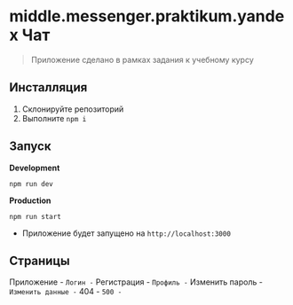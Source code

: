 # middle.messenger.praktikum.yandex Чат
> Приложение сделано в рамках задания к учебному курсу 

## Инсталляция
1. Склонируйте репозиторий
2. Выполните `npm i`

## Запуск
**Development**

`npm run dev`

**Production**

`npm run start`

* Приложение будет запущено на  `http://localhost:3000`

## Страницы

Приложение - ``
Логин - ``
Регистрация - ``
Профиль - ``
Изменить пароль - ``
Изменить данные - ``
404 - ``
500 - ``
